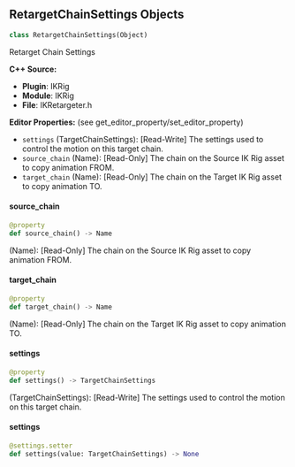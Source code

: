 ## RetargetChainSettings Objects

```python
class RetargetChainSettings(Object)
```

Retarget Chain Settings

**C++ Source:**

- **Plugin**: IKRig
- **Module**: IKRig
- **File**: IKRetargeter.h

**Editor Properties:** (see get_editor_property/set_editor_property)

- ``settings`` (TargetChainSettings):  [Read-Write] The settings used to control the motion on this target chain.
- ``source_chain`` (Name):  [Read-Only] The chain on the Source IK Rig asset to copy animation FROM.
- ``target_chain`` (Name):  [Read-Only] The chain on the Target IK Rig asset to copy animation TO.

<a id="unreal.RetargetChainSettings.source_chain"></a>

#### source_chain

```python
@property
def source_chain() -> Name
```

(Name):  [Read-Only] The chain on the Source IK Rig asset to copy animation FROM.

<a id="unreal.RetargetChainSettings.target_chain"></a>

#### target_chain

```python
@property
def target_chain() -> Name
```

(Name):  [Read-Only] The chain on the Target IK Rig asset to copy animation TO.

<a id="unreal.RetargetChainSettings.settings"></a>

#### settings

```python
@property
def settings() -> TargetChainSettings
```

(TargetChainSettings):  [Read-Write] The settings used to control the motion on this target chain.

<a id="unreal.RetargetChainSettings.settings"></a>

#### settings

```python
@settings.setter
def settings(value: TargetChainSettings) -> None
```

<a id="unreal.RetargetRootSettings"></a>